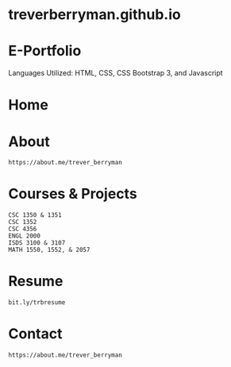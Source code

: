 # treverberryman.github.io
# E-Portfolio
Languages Utilized: HTML, CSS, CSS Bootstrap 3, and Javascript
#
# Home 
#
#
# About 
    https://about.me/trever_berryman
# Courses & Projects
    CSC 1350 & 1351
    CSC 1352
    CSC 4356
    ENGL 2000 
    ISDS 3100 & 3107 
    MATH 1550, 1552, & 2057
# Resume
    bit.ly/trbresume
# Contact
    https://about.me/trever_berryman
